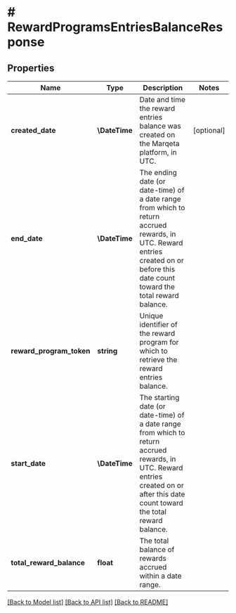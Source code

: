 # # RewardProgramsEntriesBalanceResponse

## Properties

Name | Type | Description | Notes
------------ | ------------- | ------------- | -------------
**created_date** | **\DateTime** | Date and time the reward entries balance was created on the Marqeta platform, in UTC. | [optional]
**end_date** | **\DateTime** | The ending date (or date-time) of a date range from which to return accrued rewards, in UTC. Reward entries created on or before this date count toward the total reward balance. |
**reward_program_token** | **string** | Unique identifier of the reward program for which to retrieve the reward entries balance. |
**start_date** | **\DateTime** | The starting date (or date-time) of a date range from which to return accrued rewards, in UTC. Reward entries created on or after this date count toward the total reward balance. |
**total_reward_balance** | **float** | The total balance of rewards accrued within a date range. |

[[Back to Model list]](../../README.md#models) [[Back to API list]](../../README.md#endpoints) [[Back to README]](../../README.md)
